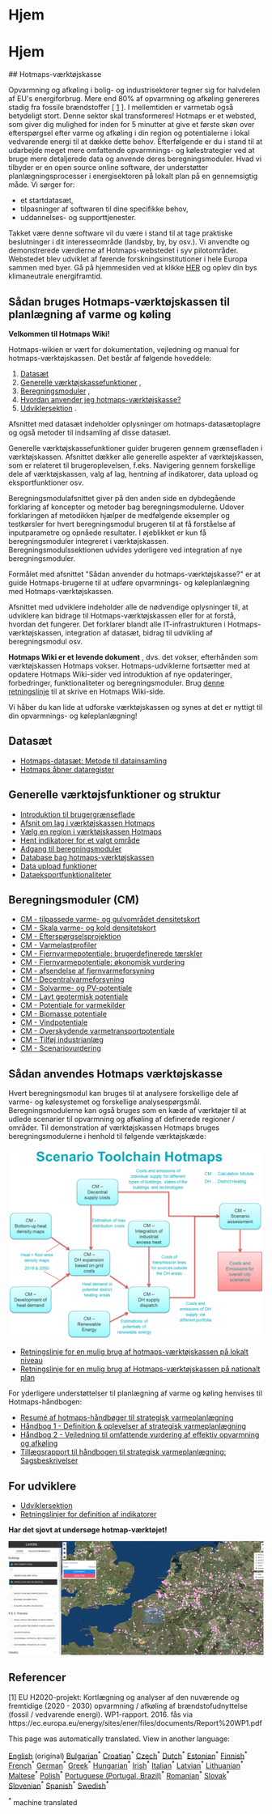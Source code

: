 <h1> <a class="anchor" id="home" href="#home"><i class="fa fa-link"></i></a> Hjem </h1><h1> <a class="anchor" id="home" href="#home"><i class="fa fa-link"></i></a> Hjem </h1><p> ## Hotmaps-værktøjskasse </p><p> Opvarmning og afkøling i bolig- og industrisektorer tegner sig for halvdelen af EU&#39;s energiforbrug. Mere end 80% af opvarmning og afkøling genereres stadig fra fossile brændstoffer [ <a href="#references">1</a> ]. I mellemtiden er varmetab også betydeligt stort. Denne sektor skal transformeres! Hotmaps er et websted, som giver dig mulighed for inden for 5 minutter at give et første skøn over efterspørgsel efter varme og afkøling i din region og potentialerne i lokal vedvarende energi til at dække dette behov. Efterfølgende er du i stand til at udarbejde meget mere omfattende opvarmnings- og kølestrategier ved at bruge mere detaljerede data og anvende deres beregningsmoduler. Hvad vi tilbyder er en open source online software, der understøtter planlægningsprocesser i energisektoren på lokalt plan på en gennemsigtig måde. Vi sørger for: </p><ul><li> et startdatasæt, </li><li> tilpasninger af softwaren til dine specifikke behov, </li><li> uddannelses- og supporttjenester. </li></ul><p> Takket være denne software vil du være i stand til at tage praktiske beslutninger i dit interesseområde (landsby, by, by osv.). Vi anvendte og demonstrerede værdierne af Hotmaps-webstedet i syv pilotområder. Webstedet blev udviklet af førende forskningsinstitutioner i hele Europa sammen med byer. Gå på hjemmesiden ved at klikke <a href="https://www.hotmaps.hevs.ch/map">HER</a> og oplev din bys klimaneutrale energiframtid. </p><h2> <a class="anchor" id="how-to-use-the-hotmaps-toolbox-for-heating-and-cooling-planning" href="#how-to-use-the-hotmaps-toolbox-for-heating-and-cooling-planning"><i class="fa fa-link"></i></a> Sådan bruges Hotmaps-værktøjskassen til planlægning af varme og køling </h2><p> <strong>Velkommen til Hotmaps Wiki!</strong> </p><p> Hotmaps-wikien er vært for dokumentation, vejledning og manual for hotmaps-værktøjskassen. Det består af følgende hoveddele: </p><ol><li> <a href="#data-sets">Datasæt</a> </li><li> <a href="#general-tool-functionalities-and-structure">Generelle værktøjskassefunktioner</a> , </li><li> <a href="#calculation-modules-cm">Beregningsmoduler</a> , </li><li> <a href="#how-to-apply-hotmaps-toolbox">Hvordan anvender jeg hotmaps-værktøjskasse?</a> </li><li> <a href="#for-developers">Udviklersektion</a> . </li></ol><p> Afsnittet med datasæt indeholder oplysninger om hotmaps-datasætoplagre og også metoder til indsamling af disse datasæt. </p><p> Generelle værktøjskassefunktioner guider brugeren gennem grænsefladen i værktøjskassen. Afsnittet dækker alle generelle aspekter af værktøjskassen, som er relateret til brugeroplevelsen, f.eks. Navigering gennem forskellige dele af værktøjskassen, valg af lag, hentning af indikatorer, data upload og eksportfunktioner osv. </p><p> Beregningsmodulafsnittet giver på den anden side en dybdegående forklaring af koncepter og metoder bag beregningsmodulerne. Udover forklaringen af metodikken hjælper de medfølgende eksempler og testkørsler for hvert beregningsmodul brugeren til at få forståelse af inputparametre og opnåede resultater. I øjeblikket er kun få beregningsmoduler integreret i værktøjskassen. Beregningsmodulssektionen udvides yderligere ved integration af nye beregningsmoduler. </p><p> Formålet med afsnittet &quot;Sådan anvender du hotmaps-værktøjskasse?&quot; er at guide Hotmaps-brugerne til at udføre opvarmnings- og køleplanlægning med Hotmaps-værktøjskassen. </p><p> Afsnittet med udviklere indeholder alle de nødvendige oplysninger til, at udviklere kan bidrage til Hotmaps-værktøjskassen eller for at forstå, hvordan det fungerer. Det forklarer blandt alle IT-infrastrukturen i Hotmaps-værktøjskassen, integration af datasæt, bidrag til udvikling af beregningsmodul osv. </p><p> <strong>Hotmaps Wiki er et levende dokument</strong> , dvs. det vokser, efterhånden som værktøjskassen Hotmaps vokser. Hotmaps-udviklerne fortsætter med at opdatere Hotmaps Wiki-sider ved introduktion af nye opdateringer, forbedringer, funktionaliteter og beregningsmoduler. Brug <a href="https://github.com/HotMaps/hotmaps_wiki/wiki/en-Guidelines-for-writing-a-Hotmaps-Wiki-page">denne retningslinje</a> til at skrive en Hotmaps Wiki-side. </p><p> Vi håber du kan lide at udforske værktøjskassen og synes at det er nyttigt til din opvarmnings- og køleplanlægning! </p><h2> <a class="anchor" id="data-sets" href="#data-sets"><i class="fa fa-link"></i></a> Datasæt </h2><ul><li> <a href="en-Hotmaps-data-set-method-of-data-collection">Hotmaps-datasæt: Metode til datainsamling</a> </li><li> <a href="en-Hotmaps-open-data-repositories">Hotmaps åbner dataregister</a> </li></ul><h2> <a class="anchor" id="general-tool-functionalities-and-structure" href="#general-tool-functionalities-and-structure"><i class="fa fa-link"></i></a> Generelle værktøjsfunktioner og struktur </h2><ul><li> <a href="en-Introduction-to-user-interface">Introduktion til brugergrænseflade</a> </li><li> <a href="en-Layers-section-in-the-Hotmaps-toolbox">Afsnit om lag i værktøjskassen Hotmaps</a> </li><li> <a href="en-Select-a-region-in-the-Hotmaps-toolbox">Vælg en region i værktøjskassen Hotmaps</a> </li><li> <a href="en-Retrieve-indicators-of-a-selected-area">Hent indikatorer for et valgt område</a> </li><li> <a href="en-Access-to-calculation-modules">Adgang til beregningsmoduler</a> </li><li> <a href="en-Database-behind-the-Hotmaps-toolbox">Database bag hotmaps-værktøjskassen</a> </li><li> <a href="en-Data-upload-functionalities">Data upload funktioner</a> </li><li> <a href="en-Data-export-functionalities">Dataeksportfunktionaliteter</a> </li></ul><h2> <a class="anchor" id="calculation-modules-cm" href="#calculation-modules-cm"><i class="fa fa-link"></i></a> Beregningsmoduler (CM) </h2><ul><li> <a href="en-CM-Customized-heat-and-floor-area-density-maps">CM - tilpassede varme- og gulvområdet densitetskort</a> </li><li> <a href="en-CM-Scale-heat-and-cool-density-maps">CM - Skala varme- og kold densitetskort</a> </li><li> <a href="en-CM-Demand-projection">CM - Efterspørgselsprojektion</a> </li><li> <a href="en-CM-Heat-load-profiles">CM - Varmelastprofiler</a> </li><li> <a href="en-CM-District-heating-potential-areas-user-defined-thresholds">CM - Fjernvarmepotentiale: brugerdefinerede tærskler</a> </li><li> <a href="en-CM-District-heating-potential-economic-assessment">CM - Fjernvarmepotentiale: økonomisk vurdering</a> </li><li> <a href="en-CM-District-heating-supply-dispatch">CM - afsendelse af fjernvarmeforsyning</a> </li><li> <a href="en-CM-Decentral-heating-supply">CM - Decentralvarmeforsyning</a> </li><li> <a href="en-CM-Solar-thermal-and-PV-potential">CM - Solvarme- og PV-potentiale</a> </li><li> <a href="en-CM-Shallow-geothermal-potential">CM - Lavt geotermisk potentiale</a> </li><li> <a href="en-CM-Heat-source-potential">CM - Potentiale for varmekilder</a> </li><li> <a href="en-CM-Biomass-potential">CM - Biomasse potentiale</a> </li><li> <a href="en-CM-Wind-potential">CM - Vindpotentiale</a> </li><li> <a href="en-CM-Excess-heat-transport-potential">CM - Overskydende varmetransportpotentiale</a> </li><li> <a href="en-CM-add-industry-plant">CM - Tilføj industrianlæg</a> </li><li> <a href="en-CM-Scenario-assessment">CM - Scenariovurdering</a> </li></ul><h2> <a class="anchor" id="how-to-apply-hotmaps-toolbox" href="#how-to-apply-hotmaps-toolbox"><i class="fa fa-link"></i></a> Sådan anvendes Hotmaps værktøjskasse </h2><p> Hvert beregningsmodul kan bruges til at analysere forskellige dele af varme- og kølesystemet og forskellige analysespørgsmål. Beregningsmodulerne kan også bruges som en kæde af værktøjer til at udlede scenarier til opvarmning og afkøling af definerede regioner / områder. Til demonstration af værktøjskassen Hotmaps bruges beregningsmodulerne i henhold til følgende værktøjskæde: </p><p><img alt="" src="https://github.com/HotMaps/hotmaps_wiki/blob/master/Images/Hotmaps_toolchain_2019-05-09.png"/></p><ul><li> <a href="en-GL-local">Retningslinje for en mulig brug af hotmaps-værktøjskassen på lokalt niveau</a> </li><li> <a href="en-GL-national">Retningslinje for en mulig brug af Hotmaps-værktøjskassen på nationalt plan</a> </li></ul><p> For yderligere understøttelser til planlægning af varme og køling henvises til Hotmaps-håndbogen: </p><ul><li> <a href="https://www.hotmaps-project.eu/wp-content/uploads/2019/04/Summary-Hotmaps-Handbook.pdf">Resumé af hotmaps-håndbøger til strategisk varmeplanlægning</a> </li><li> <a href="https://vbn.aau.dk/da/publications/definition-amp-experiences-of-strategic-heat-planning">Håndbog 1 - Definition &amp; oplevelser af strategisk varmeplanlægning</a> </li><li> <a href="https://vbn.aau.dk/da/publications/guidance-for-the-comprehensive-assessment-of-efficient-heating-an">Håndbog 2 - Vejledning til omfattende vurdering af effektiv opvarmning og afkøling</a> </li><li> <a href="https://vbn.aau.dk/da/publications/appendix-report-to-the-hotmaps-handbook-for-strategic-heat-planni">Tillægsrapport til håndbogen til strategisk varmeplanlægning: Sagsbeskrivelser</a> </li></ul><h2> <a class="anchor" id="for-developers" href="#for-developers"><i class="fa fa-link"></i></a> For udviklere </h2><ul><li> <a href="en-Developers">Udviklersektion</a> </li><li> <a href="en-Guidelines-for-defining-indicators">Retningslinjer for definition af indikatorer</a> </li></ul><p> <strong>Har det sjovt at undersøge hotmap-værktøjet!</strong> </p><p><img alt="" src="https://github.com/HotMaps/hotmaps_wiki/blob/master/Images/Hotmaps_test.JPG"/></p><h2> <a class="anchor" id="references" href="#references"><i class="fa fa-link"></i></a> Referencer </h2><p> [1] EU H2020-projekt: Kortlægning og analyser af den nuværende og fremtidige (2020 - 2030) opvarmning / afkøling af brændstofudnyttelse (fossil / vedvarende energi). WP1-rapport. 2016. fås via https://ec.europa.eu/energy/sites/ener/files/documents/Report%20WP1.pdf </p>
<!--- THIS IS A SUPER UNIQUE IDENTIFIER -->

This page was automatically translated. View in another language:

[English](../en/Home) (original) [Bulgarian](../bg/Home)<sup>\*</sup> [Croatian](../hr/Home)<sup>\*</sup> [Czech](../cs/Home)<sup>\*</sup>  [Dutch](../nl/Home)<sup>\*</sup> [Estonian](../et/Home)<sup>\*</sup> [Finnish](../fi/Home)<sup>\*</sup> [French](../fr/Home)<sup>\*</sup> [German](../de/Home)<sup>\*</sup> [Greek](../el/Home)<sup>\*</sup> [Hungarian](../hu/Home)<sup>\*</sup> [Irish](../ga/Home)<sup>\*</sup> [Italian](../it/Home)<sup>\*</sup> [Latvian](../lv/Home)<sup>\*</sup> [Lithuanian](../lt/Home)<sup>\*</sup> [Maltese](../mt/Home)<sup>\*</sup> [Polish](../pl/Home)<sup>\*</sup> [Portuguese (Portugal, Brazil)](../pt/Home)<sup>\*</sup> [Romanian](../ro/Home)<sup>\*</sup> [Slovak](../sk/Home)<sup>\*</sup> [Slovenian](../sl/Home)<sup>\*</sup> [Spanish](../es/Home)<sup>\*</sup> [Swedish](../sv/Home)<sup>\*</sup> 

<sup>\*</sup> machine translated
